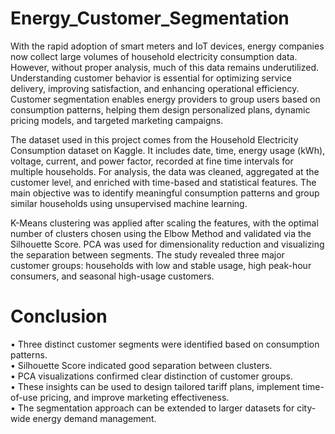# Energy_Customer_Segmentation

With the rapid adoption of smart meters and IoT devices, energy companies now collect large volumes of household electricity consumption data. However, without proper analysis, much of this data remains underutilized. Understanding customer behavior is essential for optimizing service delivery, improving satisfaction, and enhancing operational efficiency. Customer segmentation enables energy providers to group users based on consumption patterns, helping them design personalized plans, dynamic pricing models, and targeted marketing campaigns. 

The dataset used in this project comes from the Household Electricity Consumption dataset on Kaggle. It includes date, time, energy usage (kWh), voltage, current, and power factor, recorded at fine time intervals for multiple households. For analysis, the data was cleaned, aggregated at the customer level, and enriched with time-based and statistical features. The main objective was to identify meaningful consumption patterns and group similar households using unsupervised machine learning.

K-Means clustering was applied after scaling the features, with the optimal number of clusters chosen using the Elbow Method and validated via the Silhouette Score. PCA was used for dimensionality reduction and visualizing the separation between segments. The study revealed three major customer groups: households with low and stable usage, high peak-hour consumers, and seasonal high-usage customers.

# Conclusion
• Three distinct customer segments were identified based on consumption patterns.  
• Silhouette Score indicated good separation between clusters.  
• PCA visualizations confirmed clear distinction of customer groups.  
• These insights can be used to design tailored tariff plans, implement time-of-use pricing, and improve marketing effectiveness.  
• The segmentation approach can be extended to larger datasets for city-wide energy demand management.
